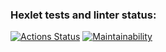 ### Hexlet tests and linter status:
[![Actions Status](https://github.com/Maksonik/python-project-49/actions/workflows/hexlet-check.yml/badge.svg)](https://github.com/Maksonik/python-project-49/actions)
[![Maintainability](https://api.codeclimate.com/v1/badges/810c56746d22de9e40be/maintainability)](https://codeclimate.com/github/Maksonik/python-project-49/maintainability)
